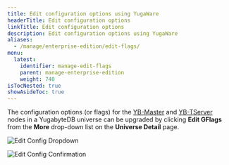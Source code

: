 ```yaml
---
title: Edit configuration options using YugaWare
headerTitle: Edit configuration options
linkTitle: Edit configuration options
description: Edit configuration options using YugaWare
aliases:
  - /manage/enterprise-edition/edit-flags/
menu:
  latest:
    identifier: manage-edit-flags
    parent: manage-enterprise-edition
    weight: 740
isTocNested: true
showAsideToc: true
---
```


The configuration options (or flags) for the [YB-Master](../../../reference/configuration/yb-master/) and [YB-TServer](../../../reference/configuration/yb-tserver/) nodes in a YugabyteDB universe can be upgraded by clicking **Edit GFlags** from the **More** drop-down list on the **Universe Detail** page.

![Edit Config Dropdown](/images/ee/edit-config-1.png)

![Edit Config Confirmation](/images/ee/edit-config-2.png)
